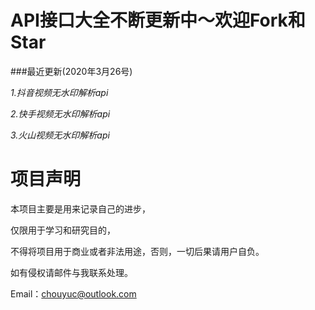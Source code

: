 # API接口大全不断更新中〜欢迎Fork和Star

###最近更新(2020年3月26号)

*1.抖音视频无水印解析api*

*2.快手视频无水印解析api*

*3.火山视频无水印解析api*

# 项目声明
本项目主要是用来记录自己的进步，

仅限用于学习和研究目的，

不得将项目用于商业或者非法用途，否则，一切后果请用户自负。

如有侵权请邮件与我联系处理。

Email：chouyuc@outlook.com
